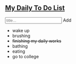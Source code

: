 <!doctype html>
<html>
<head>
<title>to do list</title>
</head>
<body>
<div id="myDIV" class="header">
<ins><h2>My Daily To Do List</h2></ins>
  <input type="text" id="myInput" placeholder="title...">
  <span onclick="newElement()" class="addBtn">Add</span>
</div>

<ul id="myUL">
  <li>wake up</li>
  <li class="checked">brushing</li>
 <del><li> finishing my daily works</li></del>
  <li>bathing</li>
  <li>eating</li>
  <li>go to college</li>
</ul>
</body>
</html>
